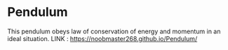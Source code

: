 # Pendulum

This pendulum obeys law of conservation of energy and momentum in an ideal situation.
 LINK : https://noobmaster268.github.io/Pendulum/
